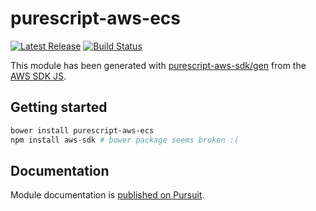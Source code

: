 # purescript-aws-ecs

[![Latest Release](https://pursuit.purescript.org/packages/purescript-aws-ecs/badge)](https://pursuit.purescript.org/packages/purescript-aws-ecs)
[![Build Status](https://app.wercker.com/status/5909b9e96d1080804b17a28f72f87b6b/s/master)](https://app.wercker.com/project/byKey/5909b9e96d1080804b17a28f72f87b6b)

This module has been generated with [purescript-aws-sdk/gen](https://github.com/purescript-aws-sdk/gen) from the [AWS SDK JS](https://github.com/aws/aws-sdk-js).

## Getting started

```sh
bower install purescript-aws-ecs
npm install aws-sdk # bower package seems broken :(
```

## Documentation

Module documentation is [published on Pursuit](http://pursuit.purescript.org/packages/purescript-aws-ecs).
